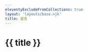 ```yaml
---
eleventyExcludeFromCollections: true
layout: 'layouts/base.njk'
title: 留言
---
```


# <i class="ri-question-answer-line"></i> {{ title }}

<div id="cusdis_thread"
  data-host="https://cusdis.com"
  data-app-id="b19338f6-ef20-438b-88e0-acc0c3b2f6e0"
  data-page-id="{{ PAGE_ID }}"
  data-page-url="{{ PAGE_URL }}"
  data-page-title="{{ PAGE_TITLE }}"
></div>